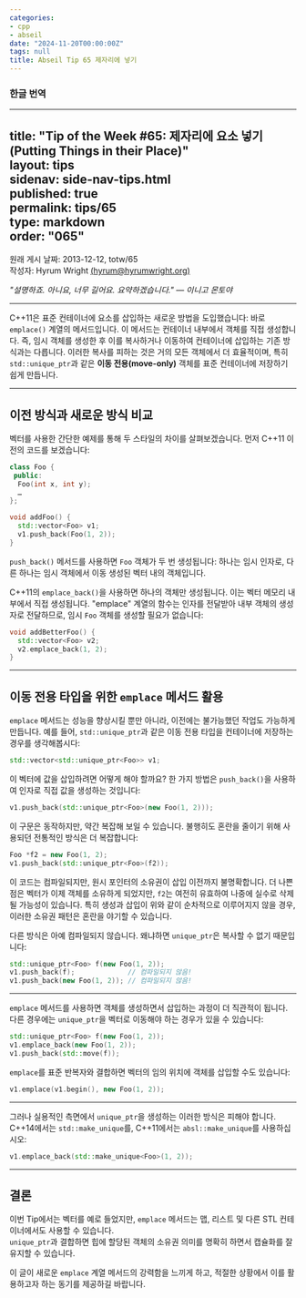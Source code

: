 ```yaml
---
categories:
- cpp
- abseil
date: "2024-11-20T00:00:00Z"
tags: null
title: Abseil Tip 65 제자리에 넣기
---
```

### 한글 번역

---  
title: "Tip of the Week #65: 제자리에 요소 넣기(Putting Things in their Place)"  
layout: tips  
sidenav: side-nav-tips.html  
published: true  
permalink: tips/65  
type: markdown  
order: "065"  
---

원래 게시 날짜: 2013-12-12, totw/65  
작성자: Hyrum Wright [(hyrum@hyrumwright.org)](mailto:hyrum@hyrumwright.org)  

*"설명하죠. 아니요, 너무 길어요. 요약하겠습니다." — 이니고 몬토야*  

---

C++11은 표준 컨테이너에 요소를 삽입하는 새로운 방법을 도입했습니다: 바로 `emplace()` 계열의 메서드입니다. 이 메서드는 컨테이너 내부에서 객체를 직접 생성합니다. 즉, 임시 객체를 생성한 후 이를 복사하거나 이동하여 컨테이너에 삽입하는 기존 방식과는 다릅니다. 이러한 복사를 피하는 것은 거의 모든 객체에서 더 효율적이며, 특히 `std::unique_ptr`과 같은 **이동 전용(move-only)** 객체를 표준 컨테이너에 저장하기 쉽게 만듭니다.

---

## 이전 방식과 새로운 방식 비교

벡터를 사용한 간단한 예제를 통해 두 스타일의 차이를 살펴보겠습니다. 먼저 C++11 이전의 코드를 보겠습니다:

```cpp
class Foo {
 public:
  Foo(int x, int y);
  …
};

void addFoo() {
  std::vector<Foo> v1;
  v1.push_back(Foo(1, 2));
}
```

`push_back()` 메서드를 사용하면 `Foo` 객체가 두 번 생성됩니다: 하나는 임시 인자로, 다른 하나는 임시 객체에서 이동 생성된 벡터 내의 객체입니다.

C++11의 `emplace_back()`을 사용하면 하나의 객체만 생성됩니다. 이는 벡터 메모리 내부에서 직접 생성됩니다. "emplace" 계열의 함수는 인자를 전달받아 내부 객체의 생성자로 전달하므로, 임시 `Foo` 객체를 생성할 필요가 없습니다:

```cpp
void addBetterFoo() {
  std::vector<Foo> v2;
  v2.emplace_back(1, 2);
}
```

---

## 이동 전용 타입을 위한 `emplace` 메서드 활용

`emplace` 메서드는 성능을 향상시킬 뿐만 아니라, 이전에는 불가능했던 작업도 가능하게 만듭니다. 예를 들어, `std::unique_ptr`과 같은 이동 전용 타입을 컨테이너에 저장하는 경우를 생각해봅시다:

```cpp
std::vector<std::unique_ptr<Foo>> v1;
```

이 벡터에 값을 삽입하려면 어떻게 해야 할까요? 한 가지 방법은 `push_back()`을 사용하여 인자로 직접 값을 생성하는 것입니다:

```cpp
v1.push_back(std::unique_ptr<Foo>(new Foo(1, 2)));
```

이 구문은 동작하지만, 약간 복잡해 보일 수 있습니다. 불행히도 혼란을 줄이기 위해 사용되던 전통적인 방식은 더 복잡합니다:

```cpp
Foo *f2 = new Foo(1, 2);
v1.push_back(std::unique_ptr<Foo>(f2));
```

이 코드는 컴파일되지만, 원시 포인터의 소유권이 삽입 이전까지 불명확합니다. 더 나쁜 점은 벡터가 이제 객체를 소유하게 되었지만, `f2`는 여전히 유효하여 나중에 실수로 삭제될 가능성이 있습니다. 특히 생성과 삽입이 위와 같이 순차적으로 이루어지지 않을 경우, 이러한 소유권 패턴은 혼란을 야기할 수 있습니다.

다른 방식은 아예 컴파일되지 않습니다. 왜냐하면 `unique_ptr`은 복사할 수 없기 때문입니다:

```cpp
std::unique_ptr<Foo> f(new Foo(1, 2));
v1.push_back(f);             // 컴파일되지 않음!
v1.push_back(new Foo(1, 2)); // 컴파일되지 않음!
```

---

`emplace` 메서드를 사용하면 객체를 생성하면서 삽입하는 과정이 더 직관적이 됩니다. 다른 경우에는 `unique_ptr`을 벡터로 이동해야 하는 경우가 있을 수 있습니다:

```cpp
std::unique_ptr<Foo> f(new Foo(1, 2));
v1.emplace_back(new Foo(1, 2));
v1.push_back(std::move(f));
```

`emplace`를 표준 반복자와 결합하면 벡터의 임의 위치에 객체를 삽입할 수도 있습니다:

```cpp
v1.emplace(v1.begin(), new Foo(1, 2));
```

---

그러나 실용적인 측면에서 `unique_ptr`을 생성하는 이러한 방식은 피해야 합니다. C++14에서는 `std::make_unique`를, C++11에서는 `absl::make_unique`를 사용하십시오:

```cpp
v1.emplace_back(std::make_unique<Foo>(1, 2));
```

---

## 결론

이번 Tip에서는 벡터를 예로 들었지만, `emplace` 메서드는 맵, 리스트 및 다른 STL 컨테이너에서도 사용할 수 있습니다.  
`unique_ptr`과 결합하면 힙에 할당된 객체의 소유권 의미를 명확히 하면서 캡슐화를 잘 유지할 수 있습니다.  

이 글이 새로운 `emplace` 계열 메서드의 강력함을 느끼게 하고, 적절한 상황에서 이를 활용하고자 하는 동기를 제공하길 바랍니다.
